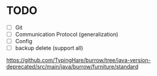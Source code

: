 # TODO

- [ ] Git
- [ ] Communication Protocol (generalization)
- [ ] Config
- [ ] backup delete (support all)

https://github.com/TypingHare/burrow/tree/java-version-deprecated/src/main/java/burrow/furniture/standard